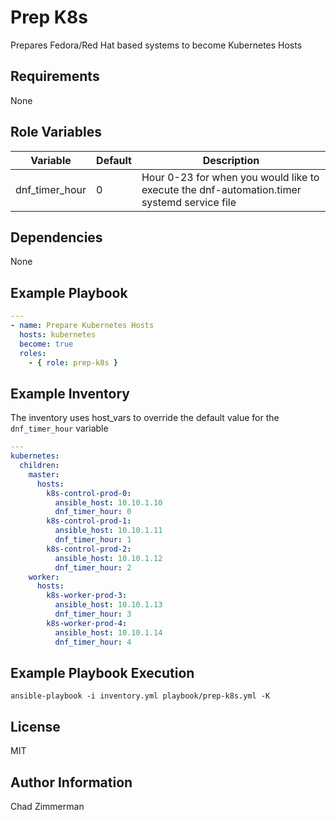 Prep K8s
=========

Prepares Fedora/Red Hat based systems to become Kubernetes Hosts

Requirements
------------

None

Role Variables
--------------

| Variable | Default | Description |
| -------- | ------- | ----------- |
| dnf_timer_hour | 0 | Hour 0-23 for when you would like to execute the dnf-automation.timer systemd service file |

Dependencies
------------

None

Example Playbook
----------------

```yaml
---
- name: Prepare Kubernetes Hosts
  hosts: kubernetes
  become: true
  roles:
    - { role: prep-k8s }
```
Example Inventory
----------------
The inventory uses host_vars to override the default value for the `dnf_timer_hour` variable

```yaml
---
kubernetes:
  children:
    master:
      hosts:
        k8s-control-prod-0:
          ansible_host: 10.10.1.10
          dnf_timer_hour: 0
        k8s-control-prod-1:
          ansible_host: 10.10.1.11
          dnf_timer_hour: 1
        k8s-control-prod-2:
          ansible_host: 10.10.1.12
          dnf_timer_hour: 2
    worker:
      hosts:
        k8s-worker-prod-3:
          ansible_host: 10.10.1.13
          dnf_timer_hour: 3
        k8s-worker-prod-4:
          ansible_host: 10.10.1.14
          dnf_timer_hour: 4
```

Example Playbook Execution
--------------------------

```
ansible-playbook -i inventory.yml playbook/prep-k8s.yml -K
```

License
-------

MIT

Author Information
------------------

Chad Zimmerman

